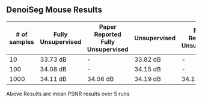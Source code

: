 ## DenoiSeg Mouse Results

| # of samples | Fully Unsupervised | Paper Reported Fully Unsupervised | Unsupervised| Paper Reported  Unsupervised |
|  ---         | ---       | ---        | ---  | --- |
| 10           | 33.73 dB    | -          | 33.82 dB| - | 
| 100          | 34.08 dB    | -          | 34.15 dB|-| 
| 1000         | 34.11 dB   | 34.06 dB     | 34.19 dB | 34.13 dB|

Above Results are mean PSNR results over 5 runs